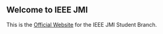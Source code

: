 ## Welcome to IEEE JMI
This is the [Official Website](https://ieeejmi.org) for the IEEE JMI Student Branch.

